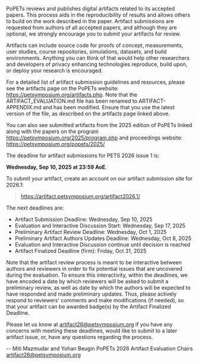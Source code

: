 PoPETs reviews and publishes digital artifacts related to its accepted papers.
This process aids in the reproducibility of results and allows others to build
on the work described in the paper. Artifact submissions are requested from
authors of all accepted papers, and although they are optional, we strongly
encourage you to submit your artifacts for review.

Artifacts can include source code for proofs of concept, measurements, user
studies, course repositories, simulations, datasets, and build environments.
Anything you can think of that would help other researchers and developers of
privacy enhancing technologies reproduce, build upon, or deploy your research is
encouraged.

For a detailed list of artifact submission guidelines and resources, please see
the artifacts page on the PoPETs website:
https://petsymposium.org/artifacts.php. Note that the ARTIFACT_EVALUATION.md
file has been renamed to ARTIFACT-APPENDIX.md and has been modified. Ensure that
you use the latest version of the file, as described on the artifacts page
linked above.

You can also see submitted artifacts from the 2025 edition of PoPETs linked
along with the papers on the program https://petsymposium.org/2025/program.php
and proceedings website: https://petsymposium.org/popets/2025/

The deadline for artifact submissions for PETS 2026 issue 1 is:

**Wednesday, Sep 10, 2025 at 23:59 AoE**.

To submit your artifact, create an account on our artifact submission site for
2026.1:

> https://artifact.petsymposium.org/artifact2026.1/

The next deadlines are:

- Artifact Submission Deadline: Wednesday, Sep 10, 2025
- Evaluation and Interactive Discussion Start: Wednesday, Sep 17, 2025
- Preliminary Artifact Review Deadline: Wednesday, Oct 1, 2025
- Preliminary Artifact Authors Updates Deadline: Wednesday, Oct 8, 2025
- Evaluation and Interactive Discussion continue until decision is reached
- Artifact Finalized Deadline (firm): Friday, Oct 31, 2025

Note that the artifact review process is meant to be interactive between authors
and reviewers in order to fix potential issues that are uncovered during the
evaluation. To ensure this interactivity, within the deadlines, we have encoded
a date by which reviewers will be asked to submit a preliminary review, as well
as date by which the authors will be expected to have responded and made
preliminary updates. Thus, please actively respond to reviewers' comments and
make modifications (if needed), so that your artifact can be awarded badge(s) by
the Artifact Finalized Deadline.

Please let us know at <artifact26@petsymposium.org> if you have any concerns
with meeting these deadlines, would like to submit to a later artifact issue,
or, have any questions regarding the process.

-- 
Miti Mazmudar and Yohan Beugin
PoPETs 2026 Artifact Evaluation Chairs
artifact26@petsymposium.org
